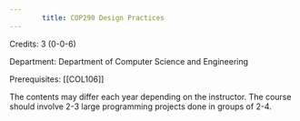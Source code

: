 ```yaml
---
        title: COP290 Design Practices
---
```

Credits: 3 (0-0-6)

Department: Department of Computer Science and Engineering

Prerequisites: [[COL106]]

The contents may differ each year depending on the instructor. The course should involve 2-3 large programming projects done in groups of 2-4.